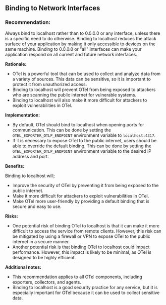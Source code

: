 ## Binding to Network Interfaces
### Recommendation: 
Always bind to localhost rather than to 0.0.0.0 or any interface, unless there is a specific need to do otherwise. Binding to localhost reduces the attack surface of your application by making it only accessible to devices on the same machine.
Binding to 0.0.0.0 or "all" interfaces can make your application respond on all current and future network interfaces.

**Rationale:**

* OTel is a powerful tool that can be used to collect and analyze data from a variety of sources. This data can be sensitive, so it is important to protect it from unauthorized access.
* Binding to localhost will prevent OTel from being exposed to attackers who are scanning the public internet for vulnerable systems.
* Binding to localhost will also make it more difficult for attackers to exploit vulnerabilities in OTel.

**Implementation:**
* By default, OTel should bind to localhost when opening ports for communication. This can be done by setting the `OTEL_EXPORTER_OTLP_ENDPOINT` environment variable to `localhost:4317`.
* If it is necessary to expose OTel to the public internet, users should be able to override the default binding. This can be done by setting the `OTEL_EXPORTER_OTLP_ENDPOINT` environment variable to the desired IP address and port.

**Benefits:** 

Binding to localhost will;
* Improve the security of OTel by preventing it from being exposed to the public internet.
* Make it more difficult for attackers to exploit vulnerabilities in OTel.
* Make OTel more user-friendly by providing a default binding that is secure and easy to use.

**Risks:**
* One potential risk of binding OTel to localhost is that it can make it more difficult to access the service from remote clients. However, this risk can be mitigated by using a firewall or VPN to expose OTel to the public internet in a secure manner.
* Another potential risk is that binding OTel to localhost could impact performance. However, this impact is likely to be minimal, as OTel is designed to be highly efficient.

**Additional notes:**
* This recommendation applies to all OTel components, including exporters, collectors, and agents.
* Binding to localhost is a good security practice for any service, but it is especially important for OTel because it can be used to collect sensitive data.

